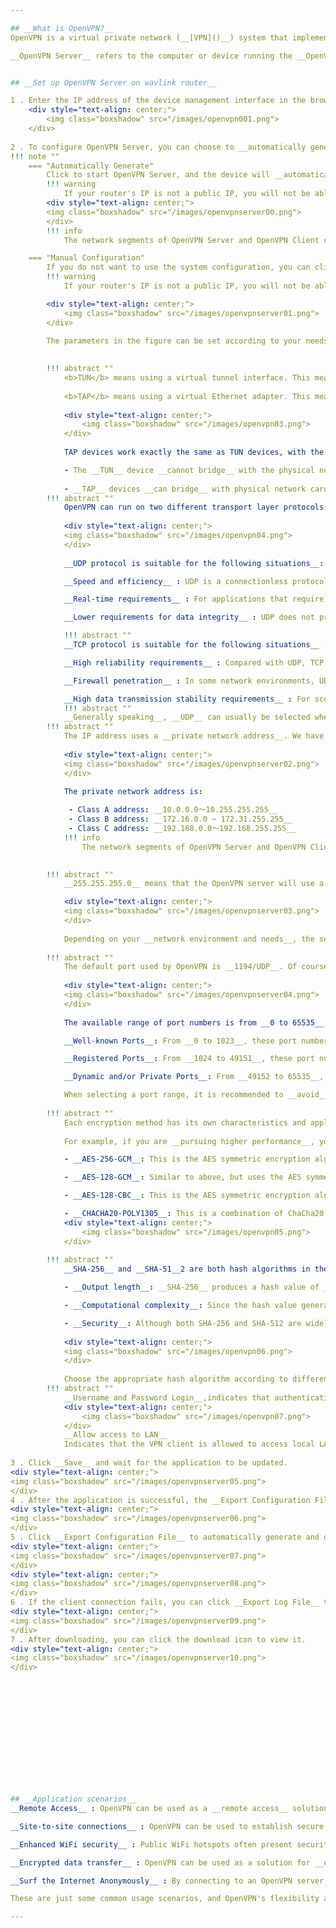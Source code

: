 ```yaml
---

## __What is OpenVPN?__
OpenVPN is a virtual private network (__[VPN]()__) system that implements technology to create secure point-to-point or site-to-site connections in routed or bridged configurations and remote access facilities. It implements client and server applications.

__OpenVPN Server__ refers to the computer or device running the __OpenVPN service__. The role of an OpenVPN server is to allow client devices to connect to their own private network over the Internet or other networks and establish a secure communication link.


## __Set up OpenVPN Server on wavlink router__

1 . Enter the IP address of the device management interface in the browser address bar, __log in__ to the management interface, click __More Settings__, and enter __OpenVPN Server__.
	<div style="text-align: center;">
		<img class="boxshadow" src="/images/openvpn001.png">
	</div>
	
2 . To configure OpenVPN Server, you can choose to __automatically generate__ or __configure it manually__. You can refer to the following two methods to complete the configuration of your own OpenVPN Server. If you are new to this, it is recommended that you use automatic generation.
!!! note ""
	=== "Automatically Generate"	
		Click to start OpenVPN Server, and the device will __automatically generate__ OpenVPN Server configuration information.It is recommended that you enable __login user and password__ to improve security.
		!!! warning
			If your router's IP is not a public IP, you will not be able to connect to your VPN network on the Internet.
		<div style="text-align: center;">
		<img class="boxshadow" src="/images/openvpnserver00.png">
		</div>
		!!! info 
			The network segments of OpenVPN Server and OpenVPN Client cannot be the same. If the client and server use the same IP network segment, network conflicts may occur and data cannot be transmitted correctly.

	=== "Manual Configuration"
		If you do not want to use the system configuration, you can click the parameter corresponding box to __customize__ the settings.It is recommended that you enable __login user and password__ to improve security.
		!!! warning
			If your router's IP is not a public IP, you will not be able to connect to your VPN network on the Internet.

		<div style="text-align: center;">
			<img class="boxshadow" src="/images/openvpnserver01.png">
		</div>
		
		The parameters in the figure can be set according to your needs, but you need to pay attention to the usable range of the parameters. We have listed the meaning and applicable range of each parameter for you.

		
		!!! abstract ""
			<b>TUN</b> means using a virtual tunnel interface. This means that OpenVPN will create a virtual network interface (e.g. tun0) and transmit the encrypted data stream through this interface.
			
			<b>TAP</b> means using a virtual Ethernet adapter. This means that OpenVPN will create a virtual network interface (e.g. tap0) and transmit the encrypted data stream through this interface. Unlike the tun interface, the tap interface can transmit Ethernet frames rather than just IP packets.
			
			<div style="text-align: center;">
				<img class="boxshadow" src="/images/openvpn03.png">
			</div>
			
			TAP devices work exactly the same as TUN devices, with the following __differences__ :

			- The __TUN__ device __cannot bridge__ with the physical network card, but it can be connected to the physical network card through Layer 3 switching.
			
			- __TAP__ devices __can bridge__ with physical network cards and support MAC layer broadcast.(If you need to use bridging, select TAP.)
		!!! abstract ""
			OpenVPN can run on two different transport layer protocols: __TCP__ and __UDP__. The choice of which protocol to use often depends on your __specific network needs__ and __environment__.
			
			<div style="text-align: center;">
			<img class="boxshadow" src="/images/openvpn04.png">
			</div>
			
			__UDP protocol is suitable for the following situations__:

			__Speed and efficiency__ : UDP is a connectionless protocol that does not require a connection to be established at the beginning of communication like TCP, so it is generally faster and more efficient than TCP when transferring data.

			__Real-time requirements__ : For applications that require fast data transmission and can tolerate a certain degree of packet loss, such as online games, voice calls, etc., UDP can better meet the needs.

			__Lower requirements for data integrity__ : UDP does not provide a packet retransmission and acknowledgment mechanism, so UDP can be chosen when there are lower requirements for data packet integrity.

			!!! abstract ""
			__TCP protocol is suitable for the following situations__ :

			__High reliability requirements__ : Compared with UDP, TCP provides a reliable data transmission mechanism, including retransmission and confirmation of data packets, so it is suitable for scenarios with high data integrity requirements.

			__Firewall penetration__ : In some network environments, UDP may be restricted by firewalls, and __TCP__ communications are more likely to penetrate firewalls in these network environments.

			__High data transmission stability requirements__ : For scenarios such as file transfer that require high data transmission stability, you can choose to use TCP.
			!!! abstract ""
			__Generally speaking__, __UDP__ can usually be selected when data needs to be __transmitted quickly__, __real-time requirements__ are high, or data integrity requirements are not so strict;__TCP__ can be selected when __data integrity requirements__ are high, reliable __data transmission__ is required, or __firewall penetration__ is required.		
		!!! abstract ""
			The IP address uses a __private network address__. We have listed the following private network addresses for you. You can choose according to your needs.
			
			<div style="text-align: center;">
			<img class="boxshadow" src="/images/openvpnserver02.png">
			</div>
			
			The private network address is:

			 - Class A address: __10.0.0.0～10.255.255.255__
			 - Class B address: __172.16.0.0 ~ 172.31.255.255__
			 - Class C address: __192.168.0.0～192.168.255.255__
			!!! info 
				The network segments of OpenVPN Server and OpenVPN Client cannot be the same. If the client and server use the same IP network segment, network conflicts may occur and data cannot be transmitted correctly.

		
		!!! abstract ""
			__255.255.255.0__ means that the OpenVPN server will use a 24-bit subnet mask. This means that the OpenVPN server will assign the VPN client an IP address of the form 192.168.20.x, where x ranges from __1 to 254__.

			<div style="text-align: center;">
			<img class="boxshadow" src="/images/openvpnserver03.png">
			</div>
			
			Depending on your __network environment and needs__, the subnet mask settings may vary. Make sure you take into account factors such as network size, performance needs and security when making any changes.
		
		!!! abstract ""
			The default port used by OpenVPN is __1194/UDP__. Of course, you can also customize the port range in the OpenVPN configuration. If __port forwarding__ is required __through a firewall or router__, or the default port needs to be modified for security reasons, you can select other ports for configuration. Generally speaking, you can choose any port that is __not occupied by other services__ as the port range for OpenVPN, but please make sure that the corresponding firewall and router are set accordingly during configuration.
			
			<div style="text-align: center;">
			<img class="boxshadow" src="/images/openvpnserver04.png">
			</div>
		
			The available range of port numbers is from __0 to 65535__. However, some of these port numbers have been standardized as default ports used by specific protocols or services, so it is not recommended to select these ports in this range. Here are some common port number ranges:

			__Well-known Ports__: From __0 to 1023__, these port numbers are usually used for standardized services and protocols, such as HTTP (port number 80), HTTPS (port number 443), FTP (port number 21), etc.

			__Registered Ports__: From __1024 to 49151__, these port numbers are used by applications and services developed by third parties but are not officially standardized.

			__Dynamic and/or Private Ports__: From __49152 to 65535__, these port numbers are for temporary allocation or internal use and are generally not assigned to a specific service or protocol.

			When selecting a port range, it is recommended to __avoid__ using ports that are __already occupied by commonly used protocols or services to prevent conflicts and confusion__. You can choose to configure it within a registered port or a dynamic/private port range to ensure there is no conflict with other services, and make appropriate network configuration and security settings as needed.
		
		!!! abstract ""
			Each encryption method has its own characteristics and applicable scenarios. You can choose the appropriate encryption method according to your specific needs. 
			
			For example, if you are __pursuing higher performance__, you can consider using the __AES encryption algorithm in GCM mode__; if you need to __balance performance and security__, you can consider __the CHACHA20-POLY1305 algorithm__.

			- __AES-256-GCM__: This is the AES symmetric encryption algorithm using a 256-bit key length, combined with GCM mode for encryption. GCM mode provides authentication and encryption and has better performance than CBC mode.

			- __AES-128-GCM__: Similar to above, but uses the AES symmetric encryption algorithm with a 128-bit key length.

			- __AES-128-CBC__: This is the AES symmetric encryption algorithm using a 128-bit key length, combined with CBC mode for encryption. CBC mode is a common block encryption mode, but it is slightly inferior in performance compared to GCM mode.

			- __CHACHA20-POLY1305__: This is a combination of ChaCha20 encryption algorithm and Poly1305 message authentication code for high performance and security.
			<div style="text-align: center;">
				<img class="boxshadow" src="/images/openvpn05.png">
			</div>
			
		!!! abstract ""		
			__SHA-256__ and __SHA-51__2 are both hash algorithms in the __SHA-2__ (Secure Hash Algorithm 2) family. The main difference between them is the output length and computational complexity :

			- __Output length__: __SHA-256__ produces a hash value of __256 bits (32 bytes)__, while __SHA-512__ produces a hash value of __512 bits (64 bytes)__. Therefore, SHA-512 provides a longer hash value and is theoretically more collision resistant.

			- __Computational complexity__: Since the hash value generated by __SHA-512__ is __longer__, calculating the SHA-512 hash value requires more computing resources and time compared to SHA-256. This means that __SHA-512__ may be calculated slightly __slower__ than SHA-256.

			- __Security__: Although both SHA-256 and SHA-512 are widely used and no effective attack method has been found yet, the longer output length of __SHA-512__ means __higher security__. Longer hash values increase the difficulty of collisions, making it more difficult to find two different inputs that produce the same hash value through an attack.
			
			<div style="text-align: center;">
			<img class="boxshadow" src="/images/openvpn06.png">
			</div>
			
			Choose the appropriate hash algorithm according to different security needs and performance requirements. Normally, for __most applications__, __SHA-256__ is sufficient to meet security requirements, its output length is short, and its calculation speed is relatively fast. Under __specific security needs__, or when there is a higher requirement for higher collision resistance, you can __choose SHA-512__.
		!!! abstract ""
			__Username and Password Login__,indicates that authentication with a username and password is required to allow the client to connect to the VPN server.
			<div style="text-align: center;">
				<img class="boxshadow" src="/images/openvpn07.png">
			</div>
			__Allow access to LAN__ 
			Indicates that the VPN client is allowed to access local LAN resources.
		
3 . Click __Save__ and wait for the application to be updated.
<div style="text-align: center;">
<img class="boxshadow" src="/images/openvpnserver05.png">
</div>
4 . After the application is successful, the __Export Configuration File__ and __Export Log File__ will appear on the settings page.
<div style="text-align: center;">
<img class="boxshadow" src="/images/openvpnserver06.png">
</div>
5 . Click __Export Configuration File__ to automatically generate and download the OpenVPN Server configuration file (the file suffix is __*.ovpn*__). Please remember the location of the configuration file, which is required when the OpenVPN Client connects to the OpenVPN Server.
<div style="text-align: center;">
<img class="boxshadow" src="/images/openvpnserver07.png">
</div>
<div style="text-align: center;">
<img class="boxshadow" src="/images/openvpnserver08.png">
</div>
6 . If the client connection fails, you can click __Export Log File__ to download the log and view the reason for the failure.
<div style="text-align: center;">
<img class="boxshadow" src="/images/openvpnserver09.png">
</div>
7 . After downloading, you can click the download icon to view it.
<div style="text-align: center;">
<img class="boxshadow" src="/images/openvpnserver10.png">
</div>














## __Application scenarios__
__Remote Access__ : OpenVPN can be used as a __remote access__ solution, allowing users to securely access internal company resources over untrusted networks. Employees can connect to the corporate network through OpenVPN and access files, applications, and internal systems without having to connect directly to the company's LAN.

__Site-to-site connections__ : OpenVPN can be used to establish secure site-to-site connections, enabling secure communication between networks in different locations. This is useful for businesses that span multiple offices or branch offices, allowing for __secure data transfer__ and __resource sharing__.

__Enhanced WiFi security__ : Public WiFi hotspots often present security risks, and using OpenVPN can __enhance the security__ of your connection. By connecting to an OpenVPN server, users can establish an encrypted connection over an untrusted network, protecting their data from hackers or eavesdroppers.

__Encrypted data transfer__ : OpenVPN can be used as a solution for __encrypted data transfer__. If you need to transmit sensitive data over an unsecured network, using OpenVPN can ensure the confidentiality and integrity of your data, preventing it from being stolen or tampered with.

__Surf the Internet Anonymously__ : By connecting to an OpenVPN server, you can __hide your real IP address__ and surf the Internet through the server’s IP address. This can help protect your privacy and prevent your online activities from being tracked.

These are just some common usage scenarios, and OpenVPN's flexibility allows it to adapt to a variety of security needs and network configurations. Whether for individual users or businesses, OpenVPN can provide secure remote access and data transfer solutions.

---
```

